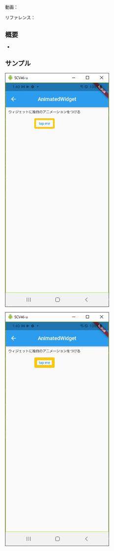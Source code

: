 #

動画：

リファレンス：

## 概要

-

## サンプル

![image-20210915014012067](img/%2379_AnimatedWidget/image-20210915014012067.png)

![image-20210915014027875](img/%2379_AnimatedWidget/image-20210915014027875.png)
